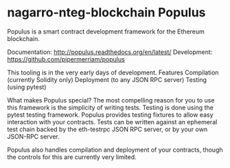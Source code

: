 # nagarro-nteg-blockchain Populus

Populus is a smart contract development framework for the Ethereum blockchain.

Documentation: http://populus.readthedocs.org/en/latest/
Development: https://github.com/pipermerriam/populus

This tooling is in the very early days of development.
Features
Compilation (currently Solidity only)
Deployment (to any JSON RPC server)
Testing (using pytest)

What makes Populus special?
The most compelling reason for you to use this framework is the simplicity of writing tests. Testing is done using the pytest testing framework. Populus provides testing fixtures to allow easy interaction with your contracts. Tests can be written against an ephemeral test chain backed by the eth-testrpc JSON RPC server, or by your own JSON-RPC server.

Populus also handles compilation and deployment of your contracts, though the controls for this are currently very limited.